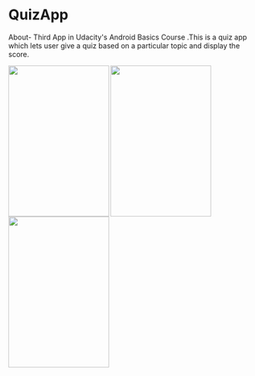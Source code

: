 # QuizApp
About-
Third App in Udacity's Android Basics Course .This is a quiz app which lets user give a quiz  based on a particular topic and display the score.

  
  
  <img align="left" width="200" height="300" src="https://user-images.githubusercontent.com/29801319/44307197-b4a93500-a3bb-11e8-94a4-28a15817725f.png">
 <img align="left" width="200" height="300" src="https://user-images.githubusercontent.com/29801319/44307198-b541cb80-a3bb-11e8-99ab-c6005845aa22.png">
  <img align="left" width="200" height="300" src="https://user-images.githubusercontent.com/29801319/44307199-b541cb80-a3bb-11e8-8fc6-07d4b9e59125.png">
